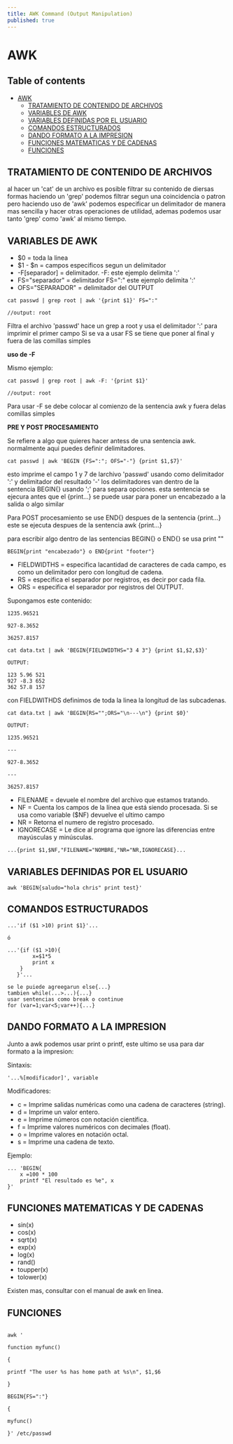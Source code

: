 ```yaml
---
title: AWK Command (Output Manipulation)
published: true
---
```


# AWK

## Table of contents

- [AWK](#awk)
  - [TRATAMIENTO DE CONTENIDO DE ARCHIVOS](#tratamiento-de-contenido-de-archivos)
  - [VARIABLES DE AWK](#variables-de-awk)
  - [VARIABLES DEFINIDAS POR EL USUARIO](#variables-definidas-por-el-usuario)
  - [COMANDOS ESTRUCTURADOS](#comandos-estructurados)
  - [DANDO FORMATO A LA IMPRESION](#dando-formato-a-la-impresion)
  - [FUNCIONES MATEMATICAS Y DE CADENAS](#funciones-matematicas-y-de-cadenas)
  - [FUNCIONES](#funciones)

## TRATAMIENTO DE CONTENIDO DE ARCHIVOS

al hacer un 'cat' de un archivo es posible filtrar su contenido de diersas formas
haciendo un 'grep' podemos filtrar segun una coincidencia o patron
pero haciendo uso de 'awk' podemos especificar un delimitador de manera mas sencilla
y hacer otras operaciones de utilidad, ademas podemos usar tanto 'grep' como 'awk' al mismo tiempo.

## VARIABLES DE AWK

* $0 = toda la linea
* $1 - $n = campos especificos segun un delimitador
* -F[separador] = delimitador. -F: este ejemplo delimita ':'
* FS="separador" = delimitador FS=":" este ejemplo delimita ':'
* OFS="SEPARADOR" = delimitador del OUTPUT

```
cat passwd | grep root | awk '{print $1}' FS=":"

//output: root
```

Filtra el archivo 'passwd' hace un grep a root y usa el delimitador ':' para imprimir el primer campo
Si se va a usar FS se tiene que poner al final y fuera de las comillas simples

**uso de -F**

Mismo ejemplo:

```
cat passwd | grep root | awk -F: '{print $1}'

//output: root
```

Para usar -F se debe colocar al comienzo de la sentencia awk y fuera delas comillas simples

**PRE Y POST PROCESAMIENTO**

Se refiere a algo que quieres hacer antess de una sentencia awk. normalmente aqui puedes definir delimitadores.

```
cat passwd | awk 'BEGIN {FS=":"; OFS="-"} {print $1,$7}'
```

esto imprime el campo 1 y 7 de larchivo 'passwd' usando como delimitador ':' y delimitador del resultado '-'
los delimitadores van dentro de la sentencia BEGIN{} usando ';' para separa opciones.
esta sentencia se ejecura antes que el {print...}
se puede usar para poner un encabezado a la salida o algo similar

Para POST procesamiento se use END{} despues de la sentencia {print...}
este se ejecuta despues de la sentencia awk {print...}

para escribir algo dentro de las sentencias BEGIN{} o END{} se usa print ""


```
BEGIN{print "encabezado"} o END{print "footer"}
```


* FIELDWIDTHS = especifica lacantidad de caracteres de cada campo, es como un delimitador pero con longitud de cadena.
* RS = especifica el separador por registros, es decir por cada fila.
* ORS = especifica el separador por registros del OUTPUT.

Supongamos este contenido:

```
1235.96521

927-8.3652

36257.8157
```

```
cat data.txt | awk 'BEGIN{FIELDWIDTHS="3 4 3"} {print $1,$2,$3}' 

OUTPUT:

123 5.96 521
927 -8.3 652
362 57.8 157
```

con FIELDWITHDS definimos de toda la linea la longitud de las subcadenas.

```
cat data.txt | awk 'BEGIN{RS="";ORS="\n---\n"} {print $0}' 

OUTPUT:

1235.96521

---

927-8.3652

---

36257.8157
```

* FILENAME = devuele el nombre del archivo que estamos tratando.
* NF = Cuenta los campos de la línea que está siendo procesada. Si se usa como variable ($NF) devuelve el ultimo campo
* NR = Retorna el numero de registro procesado. 
* IGNORECASE = Le dice al programa que ignore las diferencias entre mayúsculas y minúsculas.

```
...{print $1,$NF,"FILENAME="NOMBRE,"NR="NR,IGNORECASE}...
```

## VARIABLES DEFINIDAS POR EL USUARIO

```
awk 'BEGIN{saludo="hola chris" print test}'
```

## COMANDOS ESTRUCTURADOS

```
...'if ($1 >10) print $1}'...

ó

...'{if ($1 >10){
        x=$1*5
        print x
    }
   }'...

se le puiede agreegarun else{...}
tambien while(...>...){...}
usar sentencias como break o continue
for (var=1;var<5;var++){...}

```

## DANDO FORMATO A LA IMPRESION

Junto a awk podemos usar print o printf, este ultimo se usa para dar formato
a la impresion:

Sintaxis:

```
'...%[modificador]', variable
```

Modificadores:

* c = Imprime salidas numéricas como una cadena de caracteres (string).
* d = Imprime un valor entero.
* e = Imprime números con notación científica.
* f = Imprime valores numéricos con decimales (float).
* o = Imprime valores en notación octal.
* s = Imprime una cadena de texto.

Ejemplo:

```
... 'BEGIN{
    x =100 * 100
    printf "El resultado es %e", x
}'

```

## FUNCIONES MATEMATICAS Y DE CADENAS

* sin(x)
* cos(x)
* sqrt(x)
* exp(x)
* log(x)
* rand()
* toupper(x)
* tolower(x)

Existen mas, consultar con el manual de awk en linea.

## FUNCIONES

```

awk '

function myfunc()

{

printf "The user %s has home path at %s\n", $1,$6

}

BEGIN{FS=":"}

{

myfunc()

}' /etc/passwd

```



